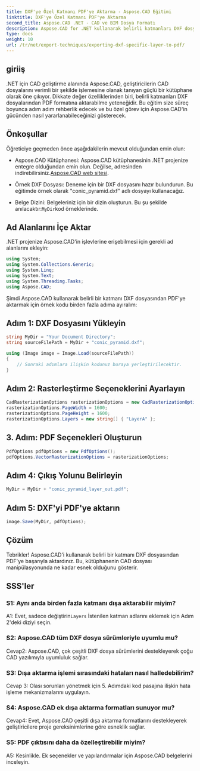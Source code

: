 ```yaml
---
title: DXF'ye Özel Katmanı PDF'ye Aktarma - Aspose.CAD Eğitimi
linktitle: DXF'ye Özel Katmanı PDF'ye Aktarma
second_title: Aspose.CAD .NET - CAD ve BIM Dosya Formatı
description: Aspose.CAD for .NET kullanarak belirli katmanları DXF dosyalarından PDF'ye nasıl aktaracağınızı öğrenin. Sorunsuz entegrasyon için bu adım adım kılavuzu izleyin.
type: docs
weight: 10
url: /tr/net/export-techniques/exporting-dxf-specific-layer-to-pdf/
---
```

## giriiş

.NET için CAD geliştirme alanında Aspose.CAD, geliştiricilerin CAD dosyalarını verimli bir şekilde işlemesine olanak tanıyan güçlü bir kütüphane olarak öne çıkıyor. Dikkate değer özelliklerinden biri, belirli katmanları DXF dosyalarından PDF formatına aktarabilme yeteneğidir. Bu eğitim size süreç boyunca adım adım rehberlik edecek ve bu özel görev için Aspose.CAD'in gücünden nasıl yararlanabileceğinizi gösterecek.

## Önkoşullar

Öğreticiye geçmeden önce aşağıdakilerin mevcut olduğundan emin olun:

-  Aspose.CAD Kütüphanesi: Aspose.CAD kütüphanesinin .NET projenize entegre olduğundan emin olun. Değilse, adresinden indirebilirsiniz.[Aspose.CAD web sitesi](https://releases.aspose.com/cad/net/).

- Örnek DXF Dosyası: Deneme için bir DXF dosyasını hazır bulundurun. Bu eğitimde örnek olarak "conic_pyramid.dxf" adlı dosyayı kullanacağız.

-  Belge Dizini: Belgeleriniz için bir dizin oluşturun. Bu şu şekilde anılacaktır:`MyDir`kod örneklerinde.

## Ad Alanlarını İçe Aktar

.NET projenize Aspose.CAD'in işlevlerine erişebilmesi için gerekli ad alanlarını ekleyin:

```csharp
using System;
using System.Collections.Generic;
using System.Linq;
using System.Text;
using System.Threading.Tasks;
using Aspose.CAD;
```

Şimdi Aspose.CAD kullanarak belirli bir katmanı DXF dosyasından PDF'ye aktarmak için örnek kodu birden fazla adıma ayıralım:

## Adım 1: DXF Dosyasını Yükleyin

```csharp
string MyDir = "Your Document Directory";
string sourceFilePath = MyDir + "conic_pyramid.dxf";

using (Image image = Image.Load(sourceFilePath))
{
    // Sonraki adımlara ilişkin kodunuz buraya yerleştirilecektir.
}
```

## Adım 2: Rasterleştirme Seçeneklerini Ayarlayın

```csharp
CadRasterizationOptions rasterizationOptions = new CadRasterizationOptions();
rasterizationOptions.PageWidth = 1600;
rasterizationOptions.PageHeight = 1600;
rasterizationOptions.Layers = new string[] { "LayerA" };
```

## 3. Adım: PDF Seçenekleri Oluşturun

```csharp
PdfOptions pdfOptions = new PdfOptions();
pdfOptions.VectorRasterizationOptions = rasterizationOptions;
```

## Adım 4: Çıkış Yolunu Belirleyin

```csharp
MyDir = MyDir + "conic_pyramid_layer_out.pdf";
```

## Adım 5: DXF'yi PDF'ye aktarın

```csharp
image.Save(MyDir, pdfOptions);
```

## Çözüm

Tebrikler! Aspose.CAD'i kullanarak belirli bir katmanı DXF dosyasından PDF'ye başarıyla aktardınız. Bu, kütüphanenin CAD dosyası manipülasyonunda ne kadar esnek olduğunu gösterir.

## SSS'ler

### S1: Aynı anda birden fazla katmanı dışa aktarabilir miyim?

 A1: Evet, sadece değiştirin`Layers` İstenilen katman adlarını eklemek için Adım 2'deki diziyi seçin.

### S2: Aspose.CAD tüm DXF dosya sürümleriyle uyumlu mu?

Cevap2: Aspose.CAD, çok çeşitli DXF dosya sürümlerini destekleyerek çoğu CAD yazılımıyla uyumluluk sağlar.

### S3: Dışa aktarma işlemi sırasındaki hataları nasıl halledebilirim?

Cevap 3: Olası sorunları yönetmek için 5. Adımdaki kod pasajına ilişkin hata işleme mekanizmalarını uygulayın.

### S4: Aspose.CAD ek dışa aktarma formatları sunuyor mu?

Cevap4: Evet, Aspose.CAD çeşitli dışa aktarma formatlarını destekleyerek geliştiricilere proje gereksinimlerine göre esneklik sağlar.

### S5: PDF çıktısını daha da özelleştirebilir miyim?

A5: Kesinlikle. Ek seçenekler ve yapılandırmalar için Aspose.CAD belgelerini inceleyin.
